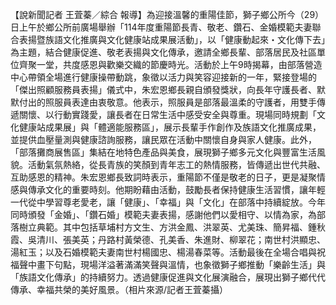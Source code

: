 【說新聞記者 王萓蓁／綜合 報導】為迎接溫馨的重陽佳節，獅子鄉公所今（29）日上午於鄉公所前廣場舉辦「114年度重陽節長青、敬老、鑽石、金婚模範夫妻聯合表揚暨族語文化推廣與文化健康站成果展活動」，以「健康動起來・文化傳下去」為主題，結合健康促進、敬老表揚與文化傳承，邀請全鄉長輩、部落居民及社區單位齊聚一堂，共度感恩與歡樂交織的節慶時光。活動於上午9時揭幕，由部落營造中心帶領全場進行健康操帶動跳，象徵以活力與笑容迎接新的一年，緊接登場的「傑出照顧服務員表揚」儀式中，朱宏恩鄉長親自頒發獎狀，向長年守護長者、默默付出的照服員表達由衷敬意。他表示，照服員是部落最溫柔的守護者，用雙手傳遞關懷、以行動實踐愛，讓長者在日常生活中感受安全與尊重。現場同時規劃「文化健康站成果展」與「體適能服務區」，展示長輩手作創作及族語文化推廣成果，並提供血壓量測與健康諮詢服務，讓民眾在活動中關懷自身與家人健康。此外，「部落攤商展售區」集結在地特色產品與美食，展現獅子鄉多元文化與豐富生活風貌。活動氣氛熱絡，從長青族的笑顏到青年志工的熱情服務，皆傳遞出世代共融、互助感恩的精神。朱宏恩鄉長致詞時表示，重陽節不僅是敬老的日子，更是凝聚情感與傳承文化的重要時刻。他期盼藉由活動，鼓勵長者保持健康生活習慣，讓年輕一代從中學習尊老愛老，讓「健康」、「幸福」與「文化」在部落中持續綻放。今年同時頒發「金婚」、「鑽石婚」模範夫妻表揚，感謝他們以愛相守、以情為家，為部落樹立典範。其中包括草埔村方文生、方洪金鳳、洪翠英、尤美珠、簡昇福、鍾秋霞、吳清川、張美英；丹路村黃榮德、孔美香、朱進財、柳翠花；南世村洪顯忠、湯紅玉；以及石婚模範夫妻南世村楊國忠、楊湯春菜等。活動最後在全場合唱與祝福聲中畫下句點，現場洋溢著滿滿笑聲與溫情，也象徵獅子鄉推動「樂齡生活」與「族語文化傳承」的持續努力。透過健康促進與文化展演融合，展現出獅子鄉代代傳承、幸福共榮的美好風景。（相片來源/記者王萓蓁攝）